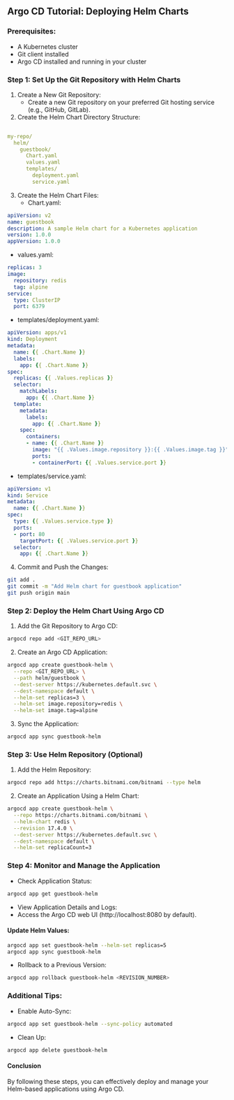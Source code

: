 ## Argo CD Tutorial: Deploying Helm Charts
### Prerequisites:
* A Kubernetes cluster
* Git client installed
* Argo CD installed and running in your cluster

### Step 1: Set Up the Git Repository with Helm Charts
1. Create a New Git Repository:
   * Create a new Git repository on your preferred Git hosting  service (e.g., GitHub, GitLab).
2. Create the Helm Chart Directory Structure:


```yaml
           
my-repo/
  helm/
    guestbook/
      Chart.yaml
      values.yaml
      templates/
        deployment.yaml
        service.yaml
  ```

3. Create the Helm Chart Files:
     *    Chart.yaml:
 ```yaml
apiVersion: v2
name: guestbook
description: A sample Helm chart for a Kubernetes application
version: 1.0.0
appVersion: 1.0.0
```

* values.yaml:
```yaml
replicas: 3
image:
  repository: redis
  tag: alpine
service:
  type: ClusterIP
  port: 6379
```

* templates/deployment.yaml: 
```yaml
apiVersion: apps/v1
kind: Deployment
metadata:
  name: {{ .Chart.Name }}
  labels:
    app: {{ .Chart.Name }}
spec:
  replicas: {{ .Values.replicas }}
  selector:
    matchLabels:
      app: {{ .Chart.Name }}
  template:
    metadata:
      labels:
        app: {{ .Chart.Name }}
    spec:
      containers:
      - name: {{ .Chart.Name }}
        image: "{{ .Values.image.repository }}:{{ .Values.image.tag }}"
        ports:
        - containerPort: {{ .Values.service.port }}
```
* templates/service.yaml:
```yaml
apiVersion: v1
kind: Service
metadata:
  name: {{ .Chart.Name }}
spec:
  type: {{ .Values.service.type }}
  ports:
  - port: 80
    targetPort: {{ .Values.service.port }}
  selector:
    app: {{ .Chart.Name }}
```
4. Commit and Push the Changes:
```bash
git add .
git commit -m "Add Helm chart for guestbook application"
git push origin main
```

### Step 2: Deploy the Helm Chart Using Argo CD
1. Add the Git Repository to Argo CD:
```bash
argocd repo add <GIT_REPO_URL>
```
             
2. Create an Argo CD Application:
```bash
argocd app create guestbook-helm \
  --repo <GIT_REPO_URL> \
  --path helm/guestbook \
  --dest-server https://kubernetes.default.svc \
  --dest-namespace default \
  --helm-set replicas=3 \
  --helm-set image.repository=redis \
  --helm-set image.tag=alpine
```
3. Sync the Application:
```bash
argocd app sync guestbook-helm
```
### Step 3: Use Helm Repository (Optional)
1. Add the Helm Repository:
```bash
argocd repo add https://charts.bitnami.com/bitnami --type helm
```
2. Create an Application Using a Helm Chart:
```bash
argocd app create guestbook-helm \
  --repo https://charts.bitnami.com/bitnami \
  --helm-chart redis \
  --revision 17.4.0 \
  --dest-server https://kubernetes.default.svc \
  --dest-namespace default \
  --helm-set replicaCount=3
```

### Step 4: Monitor and Manage the Application

* Check Application Status:
```bash
argocd app get guestbook-helm 
```

* View Application Details and Logs:
* Access the Argo CD web UI (http://localhost:8080 by default).

####  Update Helm Values:
```bash
argocd app set guestbook-helm --helm-set replicas=5
argocd app sync guestbook-helm
```

* Rollback to a Previous Version:

```bash
argocd app rollback guestbook-helm <REVISION_NUMBER>
```

### Additional Tips:
* Enable Auto-Sync:
```bash
argocd app set guestbook-helm --sync-policy automated
```

* Clean Up:
```bash
argocd app delete guestbook-helm
```
#### Conclusion 
  
   By following these steps, you can effectively deploy and manage your Helm-based applications using Argo CD.